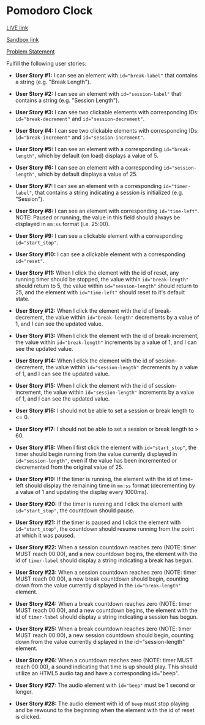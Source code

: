 # Pomodoro Clock

[LIVE link](https://ryyxxyvyn4.codesandbox.io/)

[Sandbox link](https://codesandbox.io/s/ryyxxyvyn4)

[Problem Statement](https://learn.freecodecamp.org/front-end-libraries/front-end-libraries-projects/build-a-pomodoro-clock/)

Fulfill the following user stories:

* **User Story #1:** I can see an element with `id="break-label"` that contains a string (e.g. "Break Length").

* **User Story #2:** I can see an element with `id="session-label"` that contains a string (e.g. "Session Length").

* **User Story #3:** I can see two clickable elements with corresponding IDs: `id="break-decrement"` and `id="session-decrement"`.

* **User Story #4:** I can see two clickable elements with corresponding IDs: `id="break-increment"` and `id="session-increment"`.

* **User Story #5:** I can see an element with a corresponding `id="break-length"`, which by default (on load) displays a value of 5.

* **User Story #6:** I can see an element with a corresponding `id="session-length"`, which by default displays a value of 25.

* **User Story #7:** I can see an element with a corresponding `id="timer-label"`, that contains a string indicating a session is initialized (e.g. "Session").

* **User Story #8:** I can see an element with corresponding `id="time-left"`. NOTE: Paused or running, the value in this field should always be displayed in `mm:ss` format (i.e. 25:00).

* **User Story #9:** I can see a clickable element with a corresponding `id="start_stop"`.

* **User Story #10:** I can see a clickable element with a corresponding `id="reset"`.

* **User Story #11:** When I click the element with the id of reset, any running timer should be stopped, the value within `id="break-length"` should return to 5, the value within `id="session-length"` should return to 25, and the element with `id="time-left"` should reset to it's default state.

* **User Story #12:** When I click the element with the id of break-decrement, the value within `id="break-length"` decrements by a value of 1, and I can see the updated value.

* **User Story #13:** When I click the element with the id of break-increment, the value within `id="break-length"` increments by a value of 1, and I can see the updated value.

* **User Story #14:** When I click the element with the id of session-decrement, the value within `id="session-length"` decrements by a value of 1, and I can see the updated value.

* **User Story #15:** When I click the element with the id of session-increment, the value within `id="session-length"` increments by a value of 1, and I can see the updated value.

* **User Story #16:** I should not be able to set a session or break length to <= 0.

* **User Story #17:** I should not be able to set a session or break length to > 60.

* **User Story #18:** When I first click the element with `id="start_stop"`, the timer should begin running from the value currently displayed in `id="session-length"`, even if the value has been incremented or decremented from the original value of 25.

* **User Story #19:** If the timer is running, the element with the id of time-left should display the remaining time in `mm:ss` format (decrementing by a value of 1 and updating the display every 1000ms).

* **User Story #20:** If the timer is running and I click the element with `id="start_stop"`, the countdown should pause.

* **User Story #21:** If the timer is paused and I click the element with `id="start_stop"`, the countdown should resume running from the point at which it was paused.

* **User Story #22:** When a session countdown reaches zero (NOTE: timer MUST reach 00:00), and a new countdown begins, the element with the id of `timer-label` should display a string indicating a break has begun.

* **User Story #23:** When a session countdown reaches zero (NOTE: timer MUST reach 00:00), a new break countdown should begin, counting down from the value currently displayed in the `id="break-length"` element.

* **User Story #24:** When a break countdown reaches zero (NOTE: timer MUST reach 00:00), and a new countdown begins, the element with the id of `timer-label` should display a string indicating a session has begun.

* **User Story #25:** When a break countdown reaches zero (NOTE: timer MUST reach 00:00), a new session countdown should begin, counting down from the value currently displayed in the id="session-length" element.

* **User Story #26:** When a countdown reaches zero (NOTE: timer MUST reach 00:00), a sound indicating that time is up should play. This should utilize an HTML5 audio tag and have a corresponding id="beep".

* **User Story #27:** The audio element with `id="beep"` must be 1 second or longer.

* **User Story #28:** The audio element with id of `beep` must stop playing and be rewound to the beginning when the element with the id of reset is clicked.
